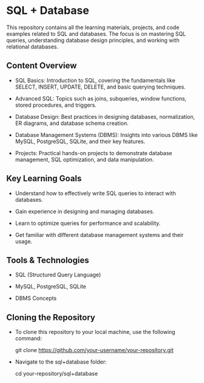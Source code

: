 # SQL + Database

This repository contains all the learning materials, projects, and code examples related to SQL and databases. The focus is on mastering SQL queries, understanding database design principles, and working with relational databases.

## Content Overview

  - SQL Basics: Introduction to SQL, covering the fundamentals like SELECT, INSERT, UPDATE, DELETE, and basic querying techniques.
  
  - Advanced SQL: Topics such as joins, subqueries, window functions, stored procedures, and triggers.
  
  - Database Design: Best practices in designing databases, normalization, ER diagrams, and database schema creation.
  
  - Database Management Systems (DBMS): Insights into various DBMS like MySQL, PostgreSQL, SQLite, and their key features.
  
  - Projects: Practical hands-on projects to demonstrate database management, SQL optimization, and data manipulation.


## Key Learning Goals

  - Understand how to effectively write SQL queries to interact with databases.
    
  - Gain experience in designing and managing databases.
    
  - Learn to optimize queries for performance and scalability.
    
  - Get familiar with different database management systems and their usage.
    
## Tools & Technologies

  - SQL (Structured Query Language)
    
  - MySQL, PostgreSQL, SQLite
    
  - DBMS Concepts

## Cloning the Repository

- To clone this repository to your local machine, use the following command:
  
  git clone https://github.com/your-username/your-repository.git

- Navigate to the sql+database folder:
  
  cd your-repository/sql+database

